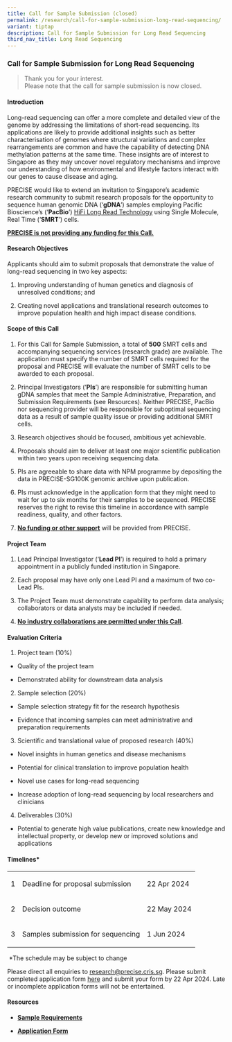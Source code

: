 ```yaml
---
title: Call for Sample Submission (closed)
permalink: /research/call-for-sample-submission-long-read-sequencing/
variant: tiptap
description: Call for Sample Submission for Long Read Sequencing
third_nav_title: Long Read Sequencing
---
```

<h3><strong>Call for Sample Submission for Long Read Sequencing</strong></h3>
<p></p>
<blockquote>
<p>Thank you for your interest.
<br>Please note that the call for sample submission is now closed.</p>
</blockquote>
<p></p>
<h4><strong>Introduction</strong></h4>
<p>Long-read sequencing can offer a more complete and detailed view of the
genome by addressing the limitations of short-read sequencing. Its applications
are likely to provide additional insights such as better characterisation
of genomes where structural variations and complex rearrangements are common
and have the capability of detecting DNA methylation patterns at the same
time. These insights are of interest to Singapore as they may uncover novel
regulatory mechanisms and improve our understanding of how environmental
and lifestyle factors interact with our genes to cause disease and aging.</p>
<p>PRECISE would like to extend an invitation to Singapore’s academic research
community to submit research proposals for the opportunity to sequence
human genomic DNA (‘<strong>gDNA</strong>’) samples employing Pacific Bioscience’s
(‘<strong>PacBio</strong>’) <a href="https://www.pacb.com/technology/hifi-sequencing/" rel="noopener noreferrer nofollow" target="_blank">HiFi Long Read Technology</a> using
Single Molecule, Real Time (‘<strong>SMRT</strong>’) cells.</p>
<p><strong><u>PRECISE is not providing any funding for this Call.</u></strong>
</p>
<h4><strong>Research Objectives</strong></h4>
<p>Applicants should aim to submit proposals that demonstrate the value of
long-read sequencing in two key aspects:</p>
<ol data-tight="true" class="tight">
<li>
<p>Improving understanding of human genetics and diagnosis of unresolved
conditions; and</p>
</li>
<li>
<p>Creating novel applications and translational research outcomes to improve
population health and high impact disease conditions.</p>
</li>
</ol>
<h4><strong>Scope of this Call</strong></h4>
<ol data-tight="true" class="tight">
<li>
<p>For this Call for Sample Submission, a total of <strong>500</strong> SMRT
cells and accompanying sequencing services (research grade) are available.
The application must specify the number of SMRT cells required for the
proposal and PRECISE will evaluate the number of SMRT cells to be awarded
to each proposal.</p>
</li>
<li>
<p>Principal Investigators (‘<strong>PIs</strong>’) are responsible for submitting
human gDNA samples that meet the Sample Administrative, Preparation, and
Submission Requirements (see Resources). Neither PRECISE, PacBio nor sequencing
provider will be responsible for suboptimal sequencing data as a result
of sample quality issue or providing additional SMRT cells.</p>
</li>
<li>
<p>Research objectives should be focused, ambitious yet achievable.</p>
</li>
<li>
<p>Proposals should aim to deliver at least one major scientific publication
within two years upon receiving sequencing data.</p>
</li>
<li>
<p>PIs are agreeable to share data with NPM programme by depositing the data
in PRECISE-SG100K genomic archive upon publication.</p>
</li>
<li>
<p>PIs must acknowledge in the application form that they might need to wait
for up to six months for their samples to be sequenced. PRECISE reserves
the right to revise this timeline in accordance with sample readiness,
quality, and other factors.</p>
</li>
<li>
<p><strong><u>No funding or other support</u></strong> will be provided from
PRECISE.</p>
</li>
</ol>
<h4><strong>Project Team</strong></h4>
<ol data-tight="true" class="tight">
<li>
<p>Lead Principal Investigator (‘<strong>Lead PI</strong>’) is required to
hold a primary appointment in a publicly funded institution in Singapore.</p>
</li>
<li>
<p>Each proposal may have only one Lead PI and a maximum of two co-Lead PIs.</p>
</li>
<li>
<p>The Project Team must demonstrate capability to perform data analysis;
collaborators or data analysts may be included if needed.</p>
</li>
<li>
<p><strong><u>No industry collaborations are permitted under this Call</u></strong>.</p>
</li>
</ol>
<h4><strong>Evaluation Criteria</strong></h4>
<ol data-tight="true" class="tight">
<li>
<p>Project team (10%)</p>
</li>
</ol>
<ul data-tight="true" class="tight">
<li>
<p>Quality of the project team</p>
</li>
<li>
<p>Demonstrated ability for downstream data analysis</p>
</li>
</ul>
<ol start="2" data-tight="true" class="tight">
<li>
<p>Sample selection (20%)</p>
</li>
</ol>
<ul data-tight="true" class="tight">
<li>
<p>Sample selection strategy fit for the research hypothesis</p>
</li>
<li>
<p>Evidence that incoming samples can meet administrative and preparation
requirements</p>
</li>
</ul>
<ol start="3" data-tight="true" class="tight">
<li>
<p>Scientific and translational value of proposed research (40%)</p>
</li>
</ol>
<ul data-tight="true" class="tight">
<li>
<p>Novel insights in human genetics and disease mechanisms</p>
</li>
<li>
<p>Potential for clinical translation to improve population health</p>
</li>
<li>
<p>Novel use cases for long-read sequencing</p>
</li>
<li>
<p>Increase adoption of long-read sequencing by local researchers and clinicians</p>
</li>
</ul>
<ol start="4" data-tight="true" class="tight">
<li>
<p>Deliverables (30%)</p>
</li>
</ol>
<ul data-tight="true" class="tight">
<li>
<p>Potential to generate high value publications, create new knowledge and
intellectual property, or develop new or improved solutions and applications</p>
</li>
</ul>
<h4><strong>Timelines*</strong></h4>
<table style="minWidth: 75px">
<colgroup>
<col>
<col>
<col>
</colgroup>
<tbody>
<tr>
<td rowspan="1" colspan="1">
<p>1</p>
</td>
<td rowspan="1" colspan="1">
<p>Deadline for proposal submission</p>
</td>
<td rowspan="1" colspan="1">
<p>22 Apr 2024</p>
</td>
</tr>
<tr>
<td rowspan="1" colspan="1">
<p>2</p>
</td>
<td rowspan="1" colspan="1">
<p>Decision outcome</p>
</td>
<td rowspan="1" colspan="1">
<p>22 May 2024</p>
</td>
</tr>
<tr>
<td rowspan="1" colspan="1">
<p>3</p>
</td>
<td rowspan="1" colspan="1">
<p>Samples submission for sequencing</p>
</td>
<td rowspan="1" colspan="1">
<p>1 Jun 2024</p>
</td>
</tr>
</tbody>
</table>
<p>&nbsp;*The schedule may be subject to change</p>
<p>Please direct all enquiries to <a href="mailto:research@precise.cris.sg" rel="noopener noreferrer nofollow" target="_blank">research@precise.cris.sg</a>. Please
submit completed application form <a href="https://form.gov.sg/65f2b5e2431e7d2e55545911" rel="noopener noreferrer nofollow" target="_blank">here</a> and submit
your form by 22 Apr 2024. Late or incomplete application forms will not
be entertained.</p>
<p></p>
<h4><strong>Resources</strong></h4>
<ul data-tight="true" class="tight">
<li>
<p><strong><a href="https://for.sg/precise-long-read-sequencing-sample-requirements" rel="noopener noreferrer nofollow" target="_blank">Sample Requirements</a></strong>
</p>
</li>
<li>
<p><strong><a href="https://for.sg/precise-long-read-sequencing-call-proposal-form" rel="noopener noreferrer nofollow" target="_blank">Application Form</a></strong>
</p>
</li>
</ul>
<p></p>
<p></p>
<p></p>
<p></p>